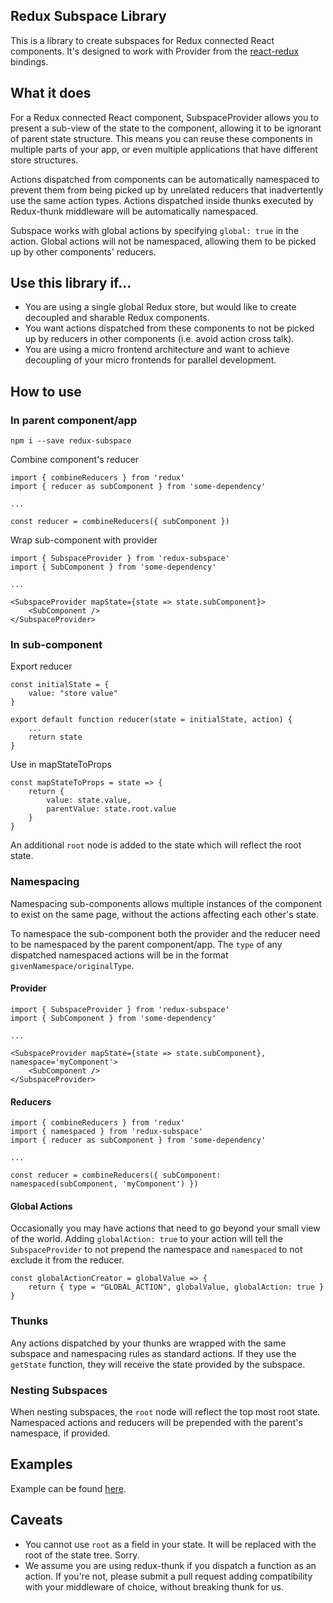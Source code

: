 Redux Subspace Library
-----------------------

This is a library to create subspaces for Redux connected React components. It's designed to work with Provider from the [react-redux](https://github.com/reactjs/react-redux) bindings.

## What it does
For a Redux connected React component, SubspaceProvider allows you to present a sub-view of the state to the component, allowing it to be ignorant of parent state structure. This means you can reuse these components in multiple parts of your app, or even multiple applications that have different store structures.

Actions dispatched from components can be automatically namespaced to prevent them from being picked up by unrelated reducers that inadvertently use the same action types. Actions dispatched inside thunks executed by Redux-thunk middleware will be automatically namespaced.

Subspace works with global actions by specifying `global: true` in the action. Global actions will not be namespaced, allowing them to be picked up by other components' reducers.

## Use this library if...
  * You are using a single global Redux store, but would like to create decoupled and sharable Redux components.
  * You want actions dispatched from these components to not be picked up by reducers in other components (i.e. avoid action cross talk).
  * You are using a micro frontend architecture and want to achieve decoupling of your micro frontends for parallel development.

## How to use

### In parent component/app

```
npm i --save redux-subspace
```

Combine component's reducer

```
import { combineReducers } from 'redux'
import { reducer as subComponent } from 'some-dependency'

...

const reducer = combineReducers({ subComponent })
```

Wrap sub-component with provider

```
import { SubspaceProvider } from 'redux-subspace'
import { SubComponent } from 'some-dependency'

...

<SubspaceProvider mapState={state => state.subComponent}>
    <SubComponent />
</SubspaceProvider>
```

### In sub-component

Export reducer

```
const initialState = {
    value: "store value"
}

export default function reducer(state = initialState, action) {
    ...
    return state
}
```

Use in mapStateToProps

```
const mapStateToProps = state => {
    return {
        value: state.value,
        parentValue: state.root.value
    }
}
```

An additional `root` node is added to the state which will reflect the root state.

### Namespacing

Namespacing sub-components allows multiple instances of the component to exist on the same page, without the actions affecting each other's state.

To namespace the sub-component both the provider and the reducer need to be namespaced by the parent component/app. The `type` of any dispatched namespaced actions will be in the format `givenNamespace/originalType`.

#### Provider

```
import { SubspaceProvider } from 'redux-subspace'
import { SubComponent } from 'some-dependency'

...

<SubspaceProvider mapState={state => state.subComponent}, namespace='myComponent'>
    <SubComponent />
</SubspaceProvider>
```

#### Reducers

```
import { combineReducers } from 'redux'
import { namespaced } from 'redux-subspace'
import { reducer as subComponent } from 'some-dependency'

...

const reducer = combineReducers({ subComponent: namespaced(subComponent, 'myComponent') })
```

#### Global Actions

Occasionally you may have actions that need to go beyond your small view of the world.  Adding `globalAction: true` to your action will tell the `SubspaceProvider` to not prepend the namespace and `namespaced` to not exclude it from the reducer.

```
const globalActionCreator = globalValue => {
    return { type = "GLOBAL_ACTION", globalValue, globalAction: true }
}
```

### Thunks

Any actions dispatched by your thunks are wrapped with the same subspace and namespacing rules as standard actions.  If they use the `getState` function, they will receive the state provided by the subspace.

### Nesting Subspaces

When nesting subspaces, the `root` node will reflect the top most root state. Namespaced actions and reducers will be prepended with the parent's namespace, if provided.

## Examples

Example can be found [here](./examples).

## Caveats

* You cannot use `root` as a field in your state. It will be replaced with the root of the state tree.  Sorry.
* We assume you are using redux-thunk if you dispatch a function as an action.  If you're not, please submit a pull request adding compatibility with your middleware of choice, without breaking thunk for us.
